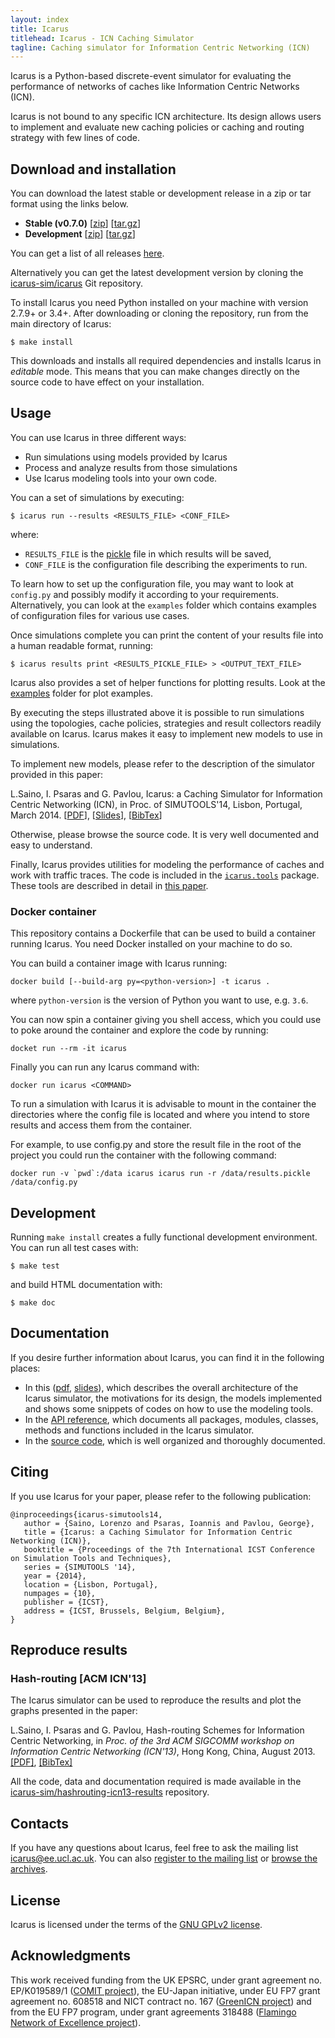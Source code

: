 ```yaml
---
layout: index
title: Icarus
titlehead: Icarus - ICN Caching Simulator  
tagline: Caching simulator for Information Centric Networking (ICN)
---
```


Icarus is a Python-based discrete-event simulator for evaluating the performance
of networks of caches like Information Centric Networks (ICN).

Icarus is not bound to any specific ICN architecture. Its design allows users
to implement and evaluate new caching policies or caching and routing strategy
with few lines of code.

## Download and installation
You can download the latest stable or development release in a zip or tar format using the links below.

* **Stable (v0.7.0)** \[[zip](https://github.com/icarus-sim/icarus/archive/v0.7.0.zip)\] \[[tar.gz](https://github.com/icarus-sim/icarus/archive/v0.7.0.tar.gz)\]
* **Development** \[[zip](https://github.com/icarus-sim/icarus/archive/v0.7.0.zip)\] \[[tar.gz](https://github.com/icarus-sim/icarus/archive/v0.7.0.tar.gz)\]

You can get a list of all releases [here](https://github.com/icarus-sim/icarus/releases).

Alternatively you can get the latest development version by cloning the [icarus-sim/icarus](https://github.com/icarus-sim/icarus) Git repository.

To install Icarus you need Python installed on your machine with version 2.7.9+ or 3.4+.
After downloading or cloning the repository, run from the main directory of Icarus:

    $ make install

This downloads and installs all required dependencies and installs Icarus in _editable_ mode.
This means that you can make changes directly on the source code to have effect on your installation.

## Usage
You can use Icarus in three different ways:
 * Run simulations using models provided by Icarus
 * Process and analyze results from those simulations
 * Use Icarus modeling tools into your own code.

You can a set of simulations by executing:

    $ icarus run --results <RESULTS_FILE> <CONF_FILE>

where:

 * `RESULTS_FILE` is the [pickle](http://docs.python.org/3/library/pickle.html) file in which results will be saved,
 * `CONF_FILE` is the configuration file describing the experiments to run.

To learn how to set up the configuration file, you may want to look at `config.py`
and possibly modify it according to your requirements.
Alternatively, you can look at the `examples` folder which
contains examples of configuration files for various use cases.

Once simulations complete you can print the content of your results file into a
human readable format, running:

    $ icarus results print <RESULTS_PICKLE_FILE> > <OUTPUT_TEXT_FILE>

Icarus also provides a set of helper functions for plotting results.
Look at the [examples](https://github.com/icarus-sim/icarus/tree/master/examples) folder for plot examples.

By executing the steps illustrated above it is possible to run simulations using the
topologies, cache policies, strategies and result collectors readily available on
Icarus. Icarus makes it easy to implement new models to use in simulations.

To implement new models, please refer to the description of the simulator provided in this paper:

L.Saino, I. Psaras and G. Pavlou, Icarus: a Caching Simulator for Information Centric
Networking (ICN), in Proc. of SIMUTOOLS'14, Lisbon, Portugal, March 2014.
\[[PDF](https://lorenzosaino.github.io/publications/icarus-simutools14.pdf)\],
\[[Slides](https://lorenzosaino.github.io/publications/icarus-simutools14-slides.pdf)\],
\[[BibTex](https://lorenzosaino.github.io/publications/icarus-simutools14-bib.txt)\]

Otherwise, please browse the source code. It is very well documented and easy to
understand.

Finally, Icarus provides utilities for modeling the performance of caches and
work with traffic traces. The code is included in the [`icarus.tools`](http://icarus-sim.github.io/doc/apidoc/icarus.tools.html) package.
These tools are described in detail in [this paper](https://lorenzosaino.github.io/publications/icarus-simutools14.pdf).

### Docker container
This repository contains a Dockerfile that can be used to build a container running Icarus.
You need Docker installed on your machine to do so.

You can build a container image with Icarus running:

	docker build [--build-arg py=<python-version>] -t icarus .

where `python-version` is the version of Python you want to use, e.g. `3.6`.

You can now spin a container giving you shell access, which you could use to
poke around the container and explore the code by running:

	docket run --rm -it icarus

Finally you can run any Icarus command with:

	docker run icarus <COMMAND>

To run a simulation with Icarus it is advisable to mount in the container
the directories where the config file is located and where you intend
to store results and access them from the container.

For example, to use config.py and store the result file in the root of the project
you could run the container with the following command:

	docker run -v `pwd`:/data icarus icarus run -r /data/results.pickle /data/config.py

## Development
Running `make install` creates a fully functional development environment.
You can run all test cases with:

    $ make test

and build HTML documentation with:

    $ make doc

## Documentation
If you desire further information about Icarus, you can find it in the following places:

 * In this ([pdf](https://lorenzosaino.github.io/publications/icarus-simutools14.pdf), [slides](https://lorenzosaino.github.io/publications/icarus-simutools14-slides.pdf)),
   which describes the overall architecture of the Icarus simulator, the motivations for its design,
   the models implemented and shows some snippets of codes on how to use the modeling tools.
 * In the [API reference](http://icarus-sim.github.io/doc/), which documents all packages, modules, classes, methods
   and functions included in the Icarus simulator.
 * In the [source code](https://www.github.com/icarus-sim/icarus), which is well organized and thoroughly documented.

## Citing
If you use Icarus for your paper, please refer to the following publication:

    @inproceedings{icarus-simutools14,
       author = {Saino, Lorenzo and Psaras, Ioannis and Pavlou, George},
       title = {Icarus: a Caching Simulator for Information Centric Networking (ICN)},
       booktitle = {Proceedings of the 7th International ICST Conference on Simulation Tools and Techniques},
       series = {SIMUTOOLS '14},
       year = {2014},
       location = {Lisbon, Portugal},
       numpages = {10},
       publisher = {ICST},
       address = {ICST, Brussels, Belgium, Belgium},
    }

## Reproduce results

### Hash-routing [ACM ICN'13]
The Icarus simulator can be used to reproduce the results and plot the graphs presented in the paper:

L.Saino, I. Psaras and G. Pavlou, Hash-routing Schemes for Information Centric Networking,
in *Proc. of the 3rd ACM SIGCOMM workshop on Information Centric Networking (ICN'13)*, Hong Kong, China, August 2013.
[\[PDF\]](https://lorenzosaino.github.io/publications/hashrouting-icn13.pdf),
[\[BibTex\]](https://lorenzosaino.github.io/publications/hashrouting-icn13.bib)

All the code, data and documentation required is made available in the [icarus-sim/hashrouting-icn13-results](http://github.com/icarus-sim/hashrouting-icn13-results) repository.

## Contacts
If you have any questions about Icarus, feel free to ask the mailing list
[icarus@ee.ucl.ac.uk](mailto:icarus@ee.ucl.ac.uk).
You can also [register to the mailing list](http://mailman.ee.ucl.ac.uk/mailman/listinfo/icarus)
or [browse the archives](http://mailman.ee.ucl.ac.uk/pipermail/icarus/).

## License
Icarus is licensed under the terms of the [GNU GPLv2 license](http://www.gnu.org/licenses/gpl-2.0.html).

## Acknowledgments
This work received funding from the UK EPSRC, under grant agreement no. EP/K019589/1 ([COMIT project](http://www.ee.ucl.ac.uk/comit-project/)), the EU-Japan initiative, under EU FP7 grant agreement no. 608518 and NICT contract no. 167 ([GreenICN project](http://www.greenicn.org/)) and from the EU FP7 program, under grant agreements 318488 ([Flamingo Network of Excellence project](http://www.fp7-flamingo.eu/)).
